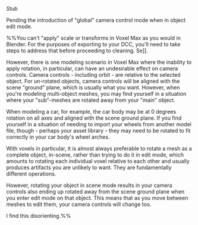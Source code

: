_Stub_

Pending the introduction of "global" camera control mode when in object edit mode.

%%You can't "apply" scale or transforms in Voxel Max as you would in Blender.  For the purposes of exporting to your DCC, you'll need to take steps to address that before proceeding to cleaning.  Se[](Handling%20Voxel%20Max%20unapplied%20transforms.md)]].

However, there is one modeling scenario in Voxel Max where the inability to apply rotation, in particular, can have an undesirable effect on camera controls.  Camera controls - including orbit - are relative to the selected object.  For un-rotated objects, camera controls will be aligned with the scene "ground" plane, which is usually what you want.  However, when you're modeling multi-object meshes, you may find yourself in a situation where your "sub"-meshes are rotated away from your "main" object.

When modeling a car, for example, the car body may be at 0 degrees rotation on all axes and aligned with the scene ground plane.  If you find yourself in a situation of needing to import your wheels from another model file, though - perhaps your asset library - they may need to be rotated to fit correctly in your car body's wheel arches.

With voxels in particular, it is almost always preferable to rotate a mesh as a complete object, in-scene, rather than trying to do it in edit mode, which amounts to rotating each individual voxel relative to each other and usually produces artifacts you are unlikely to want.  They are fundamentally different operations.

However, rotating your object in scene mode results in your camera controls also ending up rotated away from the scene ground plane when you enter edit mode on that object.  This means that as you move between meshes to edit them, your camera controls will change too.

I find this disorienting.%%

